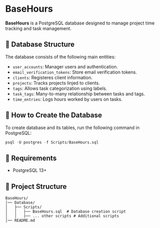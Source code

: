 # BaseHours

**BaseHours** is a PostgreSQL database designed to manage project time tracking and task management.

## 📂 Database Structure

The database consists of the following main entities:

- `user_accounts`: Manager users and authentication.
- `email_verification_tokens`: Store email verification tokens.
- `clients`: Registeres client information.
- `projects`: Tracks projects linjed to clients.
- `tags`: Allows task categorization using labels.
- `task_tags`: Many-to-many relationship between tasks and tags.
- `time_entries`: Logs hours worked by users on tasks.

## 🚀 How to Create the Database

To create database and its tables, run the following command in PostgreSQL:

```sql
psql -U postgres -f Scripts/BaseHours.sql
```

## 📜 Requirements

- PostgreSQL 13+

## 📌 Project Structure

```
BaseHours/
│── Database/
│   ├── Scripts/
│   │   ├── BaseHours.sql  # Database creation script
│   │   ├── ... other scripts # Additional scripts
│── README.md
```